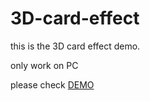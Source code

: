 # 3D-card-effect

this is the 3D card effect demo.

only work on PC

please check [DEMO](https://amonhaha.github.io/3D-card-effect/)
